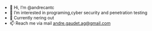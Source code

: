 - 👋 Hi, I’m @andrecantc
- 👀 I’m interested in programing,cyber security and penetration testing  
- 🌱 Currently nering out
- 📫 Reach me via mail andre.gaudet.ag@gmail.com
